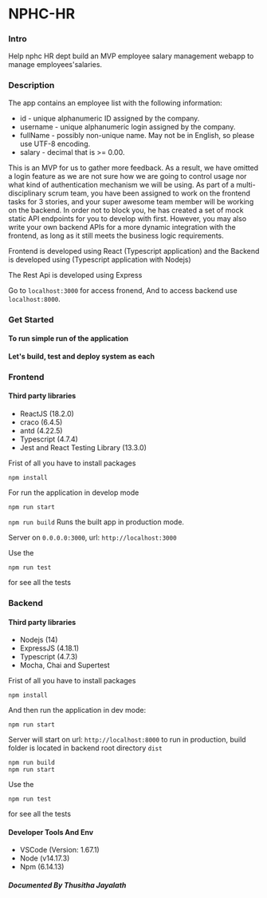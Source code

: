 # NPHC-HR
### Intro

Help nphc HR dept build an MVP employee salary management webapp to manage employees'salaries.

### Description

The app contains an employee list with the following information:

- id - unique alphanumeric ID assigned by the company.
- username - unique alphanumeric login assigned by the company.
- fullName - possibly non-unique name. May not be in English, so please use UTF-8 encoding.
- salary - decimal that is >= 0.00.

This is an MVP for us to gather more feedback. As a result, we have omitted a login feature as we are not sure how we are going to control usage nor what kind of authentication mechanism we will be using.
As part of a multi-disciplinary scrum team, you have been assigned to work on the frontend tasks for 3 stories, and your super awesome team member will be working on the backend. In order not to block you, he has created a set of mock static API endpoints for you to develop with first. However, you may also write your own backend APIs for a more dynamic integration with the frontend, as long as it still meets the business logic requirements.


Frontend is developed using React (Typescript application) and the Backend is developed using (Typescript application with Nodejs)

The Rest Api is developed using Express

Go to `localhost:3000` for access fronend, And to access backend use `localhost:8000`.

### Get Started

#### To run simple run of the application


**Let's build, test and deploy system as each**


### Frontend

#### Third party libraries

- ReactJS (18.2.0)
- craco (6.4.5)
- antd (4.22.5)
- Typescript (4.7.4)
- Jest and React Testing Library (13.3.0)

Frist of all you have to install packages 
```
npm install 
```
For run the application in develop mode
```
npm run start
```

`npm run build` Runs the built app in production mode.

Server on `0.0.0.0:3000`, url: `http://localhost:3000`

Use the  
```
npm run test
```
for see all the tests

### Backend

#### Third party libraries

- Nodejs (14)
- ExpressJS (4.18.1)
- Typescript (4.7.3)
- Mocha, Chai and Supertest

Frist of all you have to install packages 
```
npm install 
```

And then run the application in dev mode:
```
npm run start 
```
Server will start on url: `http://localhost:8000`
to run in production, build folder is located in backend root directory `dist`
```
npm run build
npm run start
```

Use the  
```
npm run test
```
for see all the tests


#### Developer Tools And Env

- VSCode (Version: 1.67.1)
- Node (v14.17.3)
- Npm (6.14.13)

##### Documented By _Thusitha Jayalath_
